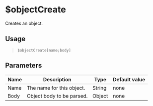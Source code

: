 # $objectCreate
Creates an object.
## Usage
> `$objectCreate[name;body]`
## Parameters
| Name |        Description        |  Type  | Default value |
|------|---------------------------|--------|---------------|
| Name | The name for this object. | String | none          |
| Body | Object body to be parsed. | Object | none          |
